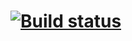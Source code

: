 # [![Build status](https://ci.appveyor.com/api/projects/status/ojvbrw7edq71u0as?svg=true)](https://ci.appveyor.com/project/R1Rs/forms)

